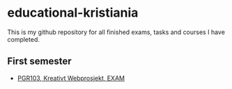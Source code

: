 # educational-kristiania
This is my github repository for all finished exams, tasks and courses I have completed.

## First semester
* [PGR103, Kreativt Webprosjekt, EXAM](https://github.com/jessicafuung/educational-kristiania/tree/pro105-kreativt-webprosjekt-eksamen)
